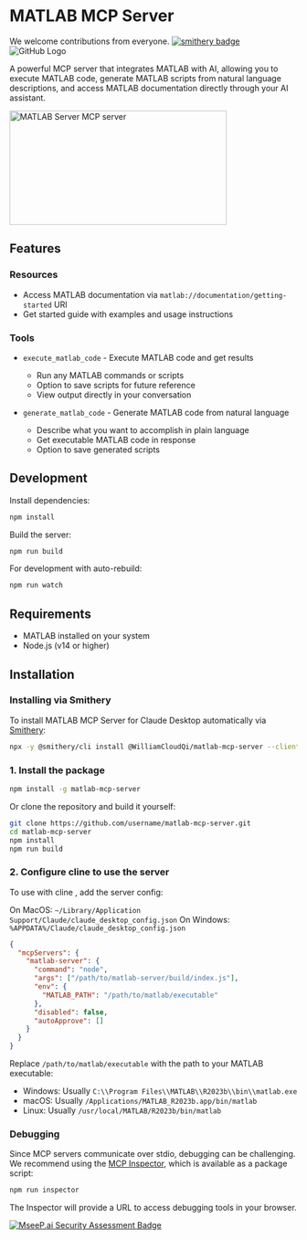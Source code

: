 # MATLAB MCP Server
We welcome contributions from everyone.
[![smithery badge](https://smithery.ai/badge/@WilliamCloudQi/matlab-mcp-server)](https://smithery.ai/server/@WilliamCloudQi/matlab-mcp-server)
![GitHub Logo](https://github.com/WilliamCloudQi/matlab-mcp-server/blob/main/-------matlab-mcp-----.png)

A powerful MCP server that integrates MATLAB with AI, allowing you to execute MATLAB code, generate MATLAB scripts from natural language descriptions, and access MATLAB documentation directly through your AI assistant.

<a href="https://glama.ai/mcp/servers/t3mmsdxvmd">
  <img width="380" height="200" src="https://glama.ai/mcp/servers/t3mmsdxvmd/badge" alt="MATLAB Server MCP server" />
</a>

## Features

### Resources
- Access MATLAB documentation via `matlab://documentation/getting-started` URI
- Get started guide with examples and usage instructions

### Tools
- `execute_matlab_code` - Execute MATLAB code and get results
  - Run any MATLAB commands or scripts
  - Option to save scripts for future reference
  - View output directly in your conversation
  
- `generate_matlab_code` - Generate MATLAB code from natural language
  - Describe what you want to accomplish in plain language
  - Get executable MATLAB code in response
  - Option to save generated scripts

## Development

Install dependencies:
```bash
npm install
```

Build the server:
```bash
npm run build
```

For development with auto-rebuild:
```bash
npm run watch
```

## Requirements

- MATLAB installed on your system
- Node.js (v14 or higher)

## Installation

### Installing via Smithery

To install MATLAB MCP Server for Claude Desktop automatically via [Smithery](https://smithery.ai/server/@WilliamCloudQi/matlab-mcp-server):

```bash
npx -y @smithery/cli install @WilliamCloudQi/matlab-mcp-server --client claude
```

### 1. Install the package

```bash
npm install -g matlab-mcp-server
```

Or clone the repository and build it yourself:

```bash
git clone https://github.com/username/matlab-mcp-server.git
cd matlab-mcp-server
npm install
npm run build
```

### 2. Configure cline to use the server

To use with cline , add the server config:

On MacOS: `~/Library/Application Support/Claude/claude_desktop_config.json`
On Windows: `%APPDATA%/Claude/claude_desktop_config.json`

```json
{
  "mcpServers": {
    "matlab-server": {
      "command": "node",
      "args": ["/path/to/matlab-server/build/index.js"],
      "env": {
        "MATLAB_PATH": "/path/to/matlab/executable"
      },
      "disabled": false,
      "autoApprove": []
    }
  }
}
```

Replace `/path/to/matlab/executable` with the path to your MATLAB executable:
- Windows: Usually `C:\\Program Files\\MATLAB\\R2023b\\bin\\matlab.exe`
- macOS: Usually `/Applications/MATLAB_R2023b.app/bin/matlab`
- Linux: Usually `/usr/local/MATLAB/R2023b/bin/matlab`

### Debugging

Since MCP servers communicate over stdio, debugging can be challenging. We recommend using the [MCP Inspector](https://github.com/modelcontextprotocol/inspector), which is available as a package script:

```bash
npm run inspector
```

The Inspector will provide a URL to access debugging tools in your browser.

[![MseeP.ai Security Assessment Badge](https://mseep.net/pr/williamcloudqi-matlab-mcp-server-badge.png)](https://mseep.ai/app/williamcloudqi-matlab-mcp-server)
